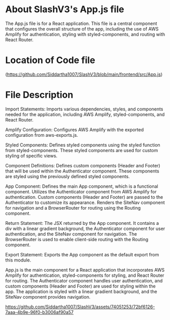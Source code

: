 # About SlashV3's App.js file 
The App.js file is for a React application. This file is a central component that configures the overall structure of the app, including the use of AWS Amplify for authentication, styling with styled-components, and routing with React Router. 

# Location of Code file
(https://github.com/Siddartha1007/SlashV3/blob/main/frontend/src/App.js)

# File Description
Import Statements:
Imports various dependencies, styles, and components needed for the application, including AWS Amplify, styled-components, and React Router.

Amplify Configuration:
Configures AWS Amplify with the exported configuration from aws-exports.js.

Styled Components:
Defines styled components using the styled function from styled-components. These styled components are used for custom styling of specific views.

Component Definitions:
Defines custom components (Header and Footer) that will be used within the Authenticator component. These components are styled using the previously defined styled components.

App Component:
Defines the main App component, which is a functional component.
Utilizes the Authenticator component from AWS Amplify for authentication. Custom components (Header and Footer) are passed to the Authenticator to customize its appearance.
Renders the SiteNav component for navigation and a BrowserRouter for routing using the Routing component.

Return Statement:
The JSX returned by the App component. It contains a div with a linear gradient background, the Authenticator component for user authentication, and the SiteNav component for navigation. The BrowserRouter is used to enable client-side routing with the Routing component.

Export Statement:
Exports the App component as the default export from this module.

App.js is the main component for a React application that incorporates AWS Amplify for authentication, styled-components for styling, and React Router for routing. The Authenticator component handles user authentication, and custom components (Header and Footer) are used for styling within the app. The application is styled with a linear gradient background, and the SiteNav component provides navigation.


https://github.com/Siddartha1007/SlashV3/assets/74051253/72bf6126-7aaa-4b9e-96f0-b3006af90a57



